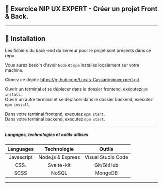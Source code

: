 ## 📎 Exercice NIP UX EXPERT - Créer un projet Front & Back.

---

## 🔨 Installation

Les fichiers du back-end du serveur pour le projet sont présents dans ce répo.

Vous aurez besoin d'avoir `Node` et `npm` installés localement sur votre machine.

Clonez ce dépôt: https://github.com/Lucas-Cassan/nipuxexpert.git.  

Ouvrir un terminal et se déplacer dans le dossier frontend, exécutez`npm install`.  
Ouvrir un autre terminal et se déplacer dans le dossier backend, exécutez `npm install`.  

Dans votre terminal frontend, executez `npm start`.  
Dans votre terminal backend, executez `npm start`.  

---

##### Langages, technologies et outils utilisés

|  Languages   |     Technologie       |           Outils           |
| :----------: | :--------:   | :------------------------: |
|  Javascript  |  Node.js & Express     | Visual Studio Code |
|     CSS.     |  Svelte-kit  |                    Git/GitHub        |
|     SCSS     |  NoSQL  |                    MongoDB        |

---
